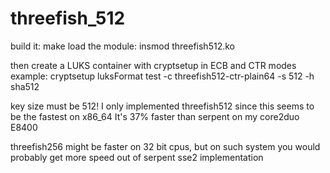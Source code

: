 # threefish_512
build it: make
load the module: insmod threefish512.ko

then create a LUKS container with cryptsetup in ECB and CTR modes
example:
cryptsetup luksFormat test -c threefish512-ctr-plain64 -s 512 -h sha512

key size must be 512!
I only implemented threefish512 since this seems to be the fastest on x86_64
It's 37% faster than serpent on my core2duo E8400

threefish256 might be faster on 32 bit cpus, but on such system you
would probably get more speed out of serpent sse2 implementation
